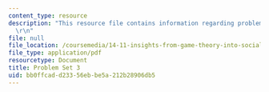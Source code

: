 ```yaml
---
content_type: resource
description: "This resource file contains information regarding problem set 3.\r\n\
  \r\n"
file: null
file_location: /coursemedia/14-11-insights-from-game-theory-into-social-behavior-fall-2013/bb0ffcadd23356ebbe5a212b28906db5_MIT14_11F13_Prob_set_3.pdf
file_type: application/pdf
resourcetype: Document
title: Problem Set 3
uid: bb0ffcad-d233-56eb-be5a-212b28906db5
---
```

